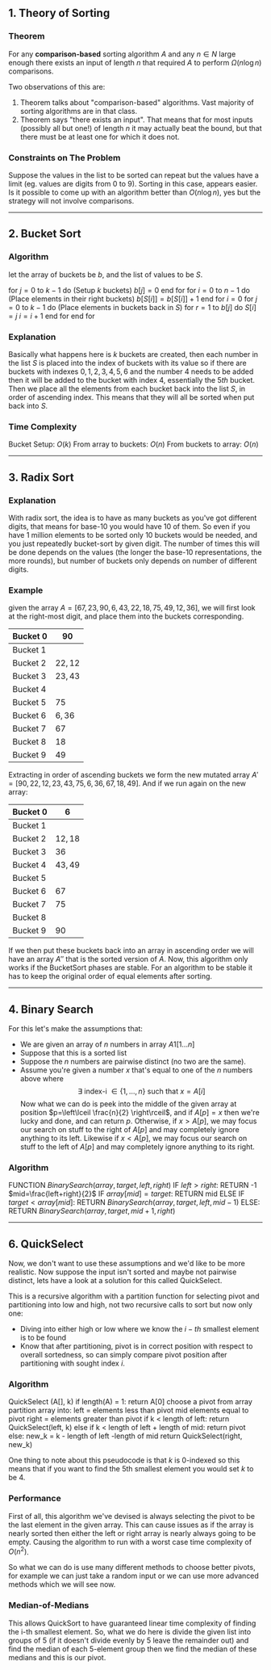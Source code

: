 
## 1. Theory of Sorting

### Theorem

For any **comparison-based** sorting algorithm $A$ and any $n \in N$ large enough there exists an input of length $n$ that required $A$ to perform $\Omega(n\log n)$ comparisons.

Two observations of this are:
1. Theorem talks about "comparison-based" algorithms. Vast majority of sorting algorithms are in that class.
2. Theorem says "there exists an input". That means that for most inputs (possibly all but one!) of length $n$ it may actually beat the bound, but that there must be at least one for which it does not.

### Constraints on The Problem

Suppose the values in the list to be sorted can repeat but the values have a limit (eg. values are digits from 0 to 9). Sorting in this case, appears easier. Is it possible to come up with an algorithm better than $O(n\log n)$, yes but the strategy will not involve comparisons.

---

## 2. Bucket Sort

### Algorithm

let the array of buckets be $b$, and the list of values to be $S$.

for $j=0$ to $k-1$ do (Setup $k$ buckets)
	$b[j]=0$
end for
for $i=0$ to $n-1$ do (Place elements in their right buckets)
	$b[S[i]]=b[S[i]]+1$
end for
$i=0$
for $j=0$ to $k-1$ do (Place elements in buckets back in $S$)
	for $r=1$ to $b[j]$ do
	$S[i]=j$
	$i=i+1$
	end for
end for

### Explanation

Basically what happens here is $k$ buckets are created, then each number in the list $S$ is placed into the index of buckets with its value so if there are buckets with indexes $0,1,2,3,4,5,6$ and the number $4$ needs to be added then it will be added to the bucket with index $4$, essentially the $5th$ bucket. Then we place all the elements from each bucket back into the list $S$, in order of ascending index. This means that they will all be sorted when put back into $S$.

### Time Complexity

Bucket Setup: $O(k)$
From array to buckets: $O(n)$
From buckets to array: $O(n)$

---

## 3. Radix Sort

### Explanation

With radix sort, the idea is to have as many buckets as you've got different digits, that means for base-10 you would have 10 of them. So even if you have 1 million elements to be sorted only 10 buckets would be needed, and you just repeatedly bucket-sort by given digit. The number of times this will be done depends on the values (the longer the base-10 representations, the more rounds), but number of buckets only depends on number of different digits.

### Example

given the array $A=[67,23,90,6,43,22,18,75,49,12,36]$, we will first look at the right-most digit, and place them into the buckets corresponding.

| Bucket 0 | $90$    |
| -------- | ------- |
| Bucket 1 |         |
| Bucket 2 | $22,12$ |
| Bucket 3 | $23,43$ |
| Bucket 4 |         |
| Bucket 5 | $75$    |
| Bucket 6 | $6,36$  |
| Bucket 7 | $67$    |
| Bucket 8 | $18$    |
| Bucket 9 | $49$    |
Extracting in order of ascending buckets we form the new mutated array $A'=[90,22,12,23,43,75,6,36,67,18,49]$. And if we run again on the new array:


| Bucket 0 | $6$     |
| -------- | ------- |
| Bucket 1 |         |
| Bucket 2 | $12,18$ |
| Bucket 3 | $36$    |
| Bucket 4 | $43,49$ |
| Bucket 5 |         |
| Bucket 6 | $67$    |
| Bucket 7 | $75$    |
| Bucket 8 |         |
| Bucket 9 | $90$    |

If we then put these buckets back into an array in ascending order we will have an array $A''$ that is the sorted version of $A$. Now, this algorithm only works if the BucketSort phases are stable. For an algorithm to be stable it has to keep the original order of equal elements after sorting.

---

## 4. Binary Search

For this let's make the assumptions that:
- We are given an array of $n$ numbers in array $A1[1\dots n]$
- Suppose that this is a sorted list
- Suppose the $n$ numbers are pairwise distinct (no two are the same).
- Assume you're given a number $x$ that's equal to one of the $n$ numbers above where $$
\exists \text{ index-i } \in \{1,\dots,n\} \text{ such that } x=A[i]
$$
Now what we can do is peek into the middle of the given array at position $p=\left\lceil  \frac{n}{2}  \right\rceil$, and if $A[p]=x$ then we're lucky and done, and can return $p$. Otherwise, if $x>A[p]$, we may focus our search on stuff to the right of $A[p]$ and may completely ignore anything to its left. Likewise if $x<A[p]$, we may focus our search on stuff to the left of $A[p]$ and may completely ignore anything to its right.

### Algorithm

FUNCTION $BinarySearch(array, target, left, right)$
	IF $left > right:$
		RETURN -1
	$mid=\frac{left+right}{2}$
IF $array[mid] = target:$
	RETURN mid
ELSE IF $target<array[mid]$:
	RETURN $BinarySearch(array, target, left, mid -1)$
ELSE:
	RETURN $BinarySearch(array, target, mid+1, right)$

---

## 6. QuickSelect

Now, we don't want to use these assumptions and we'd like to be more realistic. Now suppose the input isn't sorted and maybe not pairwise distinct, lets have a look at a solution for this called QuickSelect.

This is a recursive algorithm with a partition function for selecting pivot and partitioning into low and high, not two recursive calls to sort but now only one:
- Diving into either high or low where we know the $i-th$ smallest element is to be found
- Know that after partitioning, pivot is in correct position with respect to overall sortedness, so can simply compare pivot position after partitioning with sought index $i$.

### Algorithm

QuickSelect (A[], k)
	if length(A) = 1:
		return A[0]
	choose a pivot from array
	partition array into:
		left = elements less than pivot 
		mid elements equal to pivot
		right = elements greater than pivot
	if k < length of left:
		return QuickSelect(left, k)
	else if k < length of left + length of mid:
		return pivot
	else:
		new_k = k - length of left -length of mid
		return QuickSelect(right, new_k)

One thing to note about this pseudocode is that $k$ is $0$-indexed so this means that if you want to find the 5th smallest element you would set $k$ to be $4$.

### Performance

First of all, this algorithm we've devised is always selecting the pivot to be the last element in the given array. This can cause issues as if the array is nearly sorted then either the left or right array is nearly always going to be empty. Causing the algorithm to run with a worst case time complexity of $O(n^2)$. 

So what we can do is use many different methods to choose better pivots, for example we can just take a random input or we can use more advanced methods which we will see now.

### Median-of-Medians

This allows QuickSort to have guaranteed linear time complexity of finding the i-th smallest element. So, what we do here is divide the given list into groups of 5 (if it doesn't divide evenly by 5 leave the remainder out) and find the median of each 5-element group then we find the median of these medians and this is our pivot.


